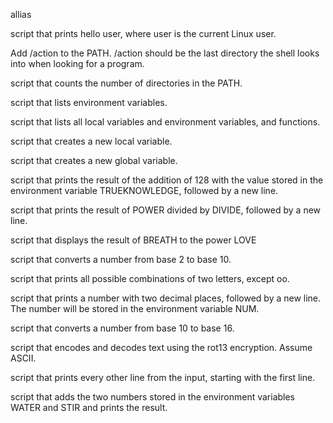 allias

script that prints hello user, where user is the current Linux user.

Add /action to the PATH. /action should be the last directory the shell looks into when looking for a program.

 script that counts the number of directories in the PATH.

script that lists environment variables.

script that lists all local variables and environment variables, and functions.

script that creates a new local variable.

script that creates a new global variable.

script that prints the result of the addition of 128 with the value stored in the environment variable TRUEKNOWLEDGE, followed by a new line.

script that prints the result of POWER divided by DIVIDE, followed by a new line.

script that displays the result of BREATH to the power LOVE

 script that converts a number from base 2 to base 10.

script that prints all possible combinations of two letters, except oo.

script that prints a number with two decimal places, followed by a new line.
The number will be stored in the environment variable NUM.

script that converts a number from base 10 to base 16.

script that encodes and decodes text using the rot13 encryption. Assume ASCII.

script that prints every other line from the input, starting with the first line.

script that adds the two numbers stored in the environment variables WATER and STIR and prints the result.
